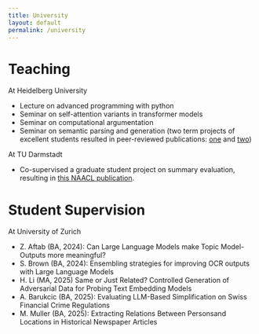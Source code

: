 ```yaml
---
title: University
layout: default
permalink: /university
---
```


# Teaching

At Heidelberg University

- Lecture on advanced programming with python
- Seminar on self-attention variants in transformer models
- Seminar on computational argumentation
- Seminar on semantic parsing and generation (two term projects of excellent students resulted in peer-reviewed publications: [one](https://arxiv.org/abs/2106.04565) and [two](https://arxiv.org/abs/2203.13226))

At TU Darmstadt

- Co-supervised a graduate student project on summary evaluation, resulting in [this NAACL publication](https://arxiv.org/abs/2404.01701).

# Student Supervision

At University of Zurich

- Z. Aftab (BA, 2024): Can Large Language Models make Topic Model-Outputs more meaningful?
- S. Brown (BA, 2024): Ensembling strategies for improving OCR outputs with Large Language Models
- H. Li (MA, 2025) Same or Just Related? Controlled Generation of Adversarial Data for Probing Text Embedding Models
- A. Barukcic (BA, 2025): Evaluating LLM-Based Simplification on Swiss Financial Crime Regulations
- M. Muller (BA, 2025): Extracting Relations Between Personsand Locations in Historical Newspaper Articles



